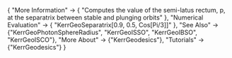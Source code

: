 {
  "More Information" -> {
    "Computes the value of the semi-latus rectum, p, at the separatrix between stable and plunging orbits"
  },
  "Numerical Evaluation" -> {
    "KerrGeoSeparatrix[0.9, 0.5, Cos[Pi/3]]"
    },
  "See Also" -> {"KerrGeoPhotonSphereRadius", "KerrGeoISSO", "KerrGeoIBSO", "KerrGeoISCO"},
  "More About" -> {"KerrGeodesics"},
  "Tutorials" -> {"KerrGeodesics"}
}